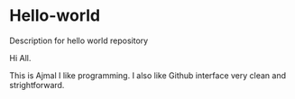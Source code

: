 # Hello-world
Description for hello world repository

Hi All.

This is Ajmal I like programming. I also like Github interface very clean and strightforward.
